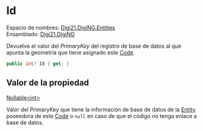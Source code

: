 # Id

Espacio de nombres: [Digi21.DigiNG.Entities](../../../)\
Ensamblado: [Digi21.DigiNG](../../../../)

Devuelve el valor del _PrimaryKey_ del registro de base de datos al que apunta la geometría que tiene asignado este [Code](../).

```csharp
public int? Id { get; }
```

## Valor de la propiedad

[Nullable\<int>](https://docs.microsoft.com/en-us/dotnet/api/system.nullable-1?view=net-5.0)

Valor del PrimaryKey que tiene la información de base de datos de la [Entity ](../../entity/)poseedora de este [Code](../) o `null` en caso de que el código no tenga enlace a base de datos.

